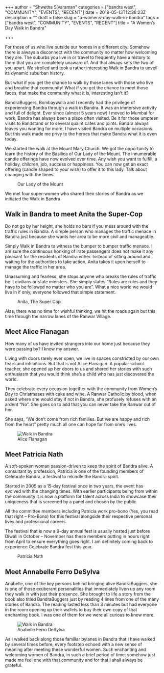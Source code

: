 +++
author = "Shwetha Sivaraman"
categories = ["bandra west", "COMMUNITY", "EVENTS", "RECENT"]
date = 2019-05-13T12:38:23Z
description = ""
draft = false
slug = "a-womens-day-walk-in-bandra"
tags = ["bandra west", "COMMUNITY", "EVENTS", "RECENT"]
title = "A Women’s Day Walk in Bandra"

+++


<p>For those of us who live outside our homes in a different city. Somehow there is always a disconnect with the community no matter how welcoming they are. The suburbs you live in or travel to frequently have a history to them that you are completely unaware of.  And that always sets the two of you apart. We strolled and took a rather interesting Walk in Bandra to unveil its dynamic suburban history. </p>
<p>But what if you get the chance to walk by those lanes with those who live and breathe that community! What if you get the chance to meet those faces, that make the community what it is, interesting isn&#x27;t it?</p>
<p>BandraBuggers, Bombaywalla and I recently had the privilege of experiencing Bandra through a walk in Bandra.  It was an immersive activity and full of delight. Ever since (almost 5 years now) I moved to Mumbai for work, Bandra has always been a place often visited. Be it for those umpteen visits to Bandstand or to several quaint cafes and joints. Bandra always leaves you wanting for more, I have visited Bandra on multiple occasions. But this walk made me privy to the heroes that make Bandra what it is even today. </p>
<p> We started the walk at the Mount Mary Church. We got the opportunity to learn the history of the Basilica of Our Lady of the Mount.  The innumerable candle offerings have now evolved over time. Any wish you want to fulfill,  a holiday, children, job, success or happiness. You can now get an exact offering (candle shaped to your wish) to  offer it to this lady. Talk about changing with the times. </p>
<figure class="image regular"><a   href="http://Walk in Bandra "><picture style=""><source srcset="https://images.storychief.com/account_4266/AWomensDayWalkinBandra_MountMary_8a08ad20c085a2bcd1eed02f6bfa3cb6_800.jpg 1x, https://images.storychief.com/account_4266/AWomensDayWalkinBandra_MountMary_8a08ad20c085a2bcd1eed02f6bfa3cb6_1600.jpg 2x" media="(max-width: 768px)" /><source srcset="https://images.storychief.com/account_4266/AWomensDayWalkinBandra_MountMary_8a08ad20c085a2bcd1eed02f6bfa3cb6_800.jpg 1x, https://images.storychief.com/account_4266/AWomensDayWalkinBandra_MountMary_8a08ad20c085a2bcd1eed02f6bfa3cb6_1600.jpg 2x" media="(min-width: 769px)" /><img style="" alt="" src="https://i2.wp.com/images.storychief.com/account_4266/AWomensDayWalkinBandra_MountMary_8a08ad20c085a2bcd1eed02f6bfa3cb6_800.jpg?w=850&#038;ssl=1" data-recalc-dims="1" /></picture></a><figcaption>Our Lady of the Mount</figcaption></figure>
<p>We met four super-women who shared their stories of Bandra as we initiated the Walk in Bandra </p>
<h2 id="h9q0">Walk in Bandra to meet Anita the Super-Cop </h2>
<p>Do not go by her height, she holds no bars if you mess around with the traffic rules in Bandra. A simple person who manages the traffic menace in Bandra just because she wants her area to be more civil and manageable. </p>
<p>Simply Walk in Bandra to witness the bumper to bumper traffic menace. I am sure the continuous honking of irate passengers does not make it any pleasant for the residents of Bandra either. Instead of sitting around and waiting for the authorities to take action, Anita takes it upon herself to manage the traffic in her area. </p>
<p>Unassuming and fearless, she stops anyone who breaks the rules of traffic be it civilians or state ministers. She simply states “Rules are rules and they have to be followed no matter who you are”. What a nice world we would live in if only, everyone followed that simple statement. </p>
<figure class="image large"><a   href="http://Walk in Bandra "><picture style=""><source srcset="https://images.storychief.com/account_4266/AWomensDayWalkinBandra_AnitatheSuperCop_4c27a9d247f42df889a2715c9f34684d_800.jpg 1x, https://images.storychief.com/account_4266/AWomensDayWalkinBandra_AnitatheSuperCop_4c27a9d247f42df889a2715c9f34684d_1600.jpg 2x" media="(max-width: 768px)" /><source srcset="https://images.storychief.com/account_4266/AWomensDayWalkinBandra_AnitatheSuperCop_4c27a9d247f42df889a2715c9f34684d_1000.jpg 1x, https://images.storychief.com/account_4266/AWomensDayWalkinBandra_AnitatheSuperCop_4c27a9d247f42df889a2715c9f34684d_2000.jpg 2x" media="(min-width: 769px)" /><img style="" alt="" src="https://i0.wp.com/images.storychief.com/account_4266/AWomensDayWalkinBandra_AnitatheSuperCop_4c27a9d247f42df889a2715c9f34684d_1000.jpg?w=850&#038;ssl=1" data-recalc-dims="1" /></picture></a><figcaption>Anita, The Super Cop</figcaption></figure>
<p>Alas, there was no time for wishful thinking, we hit the roads again but this time through the narrow lanes of the Ranwar Village.</p>
<h2 id="91hm0">Meet Alice Flanagan</h2>
<p> How many of us have invited strangers into our home just because they were passing by? I know my answer. </p>
<p>Living with doors rarely ever open, we live in spaces constricted by our own fears and inhibitions. But that is not Alice Flanagan. A popular school teacher, she opened up her doors to us and shared her stories with such enthusiasm that you would think she’s a child who has just discovered the world. </p>
<p>They celebrate every occasion together with the community  from Women’s Day to Christmases with cake and wine. A Ranwar Catholic by blood, when asked where she would stay if not in Bandra, she profusely refuses with an ardent “No”. She goes on to add that you can never take the Ranwar out of her. </p>
<p>She says, “We don’t come from rich families. But we are happy and rich from the heart” pretty much all one can hope for from one’s lives. </p>
<figure class="image large"><picture style=""><source srcset="https://images.storychief.com/account_4266/AWomensDayWalkinBandra_AliceFlanagan_92e0d0426d8baf966cdbc79731867bc2_800.jpg 1x, https://images.storychief.com/account_4266/AWomensDayWalkinBandra_AliceFlanagan_92e0d0426d8baf966cdbc79731867bc2_1600.jpg 2x" media="(max-width: 768px)" /><source srcset="https://images.storychief.com/account_4266/AWomensDayWalkinBandra_AliceFlanagan_92e0d0426d8baf966cdbc79731867bc2_1000.jpg 1x, https://images.storychief.com/account_4266/AWomensDayWalkinBandra_AliceFlanagan_92e0d0426d8baf966cdbc79731867bc2_2000.jpg 2x" media="(min-width: 769px)" /><img style="" alt="Walk in Bandra " src="https://i1.wp.com/images.storychief.com/account_4266/AWomensDayWalkinBandra_AliceFlanagan_92e0d0426d8baf966cdbc79731867bc2_1000.jpg?w=850&#038;ssl=1" data-recalc-dims="1" /></picture><figcaption>Alice Flanagan</figcaption></figure>
<h2 id="c2flt">Meet Patricia Nath</h2>
<p> A soft-spoken woman passion-driven to keep the spirit of Bandra alive. A consultant by profession, Patricia is one of the founding members of Celebrate Bandra, a festival to rekindle the Bandra spirit.</p>
<p> Started in 2005 as a 15-day festival once in two years, the event has evolved with the changing times. With earlier participants being from within the community it is now a platform for talent across India to showcase their uniqueness that is screened by a panel and chosen by the public.</p>
<p> All the committee members including Patricia work pro-bono (Yes, you read that right – Pro-Bono) for this festival alongside their respective personal lives and professional careers. </p>
<p>The festival that is now a 9-day annual fest is usually hosted just before Diwali in October – November has these members putting in hours right from April to ensure everything goes right. I am definitely coming back to experience Celebrate Bandra fest this year. </p>
<figure class="image large"><a   href="http://Walk in Bandra "><picture style=""><source srcset="https://images.storychief.com/account_4266/AWomensDayWalkinBandra_PatriciaNath_ab62a45b71010f9720b5f018411c7e83_800.jpg 1x, https://images.storychief.com/account_4266/AWomensDayWalkinBandra_PatriciaNath_ab62a45b71010f9720b5f018411c7e83_1600.jpg 2x" media="(max-width: 768px)" /><source srcset="https://images.storychief.com/account_4266/AWomensDayWalkinBandra_PatriciaNath_ab62a45b71010f9720b5f018411c7e83_1000.jpg 1x, https://images.storychief.com/account_4266/AWomensDayWalkinBandra_PatriciaNath_ab62a45b71010f9720b5f018411c7e83_2000.jpg 2x" media="(min-width: 769px)" /><img style="" alt="" src="https://i1.wp.com/images.storychief.com/account_4266/AWomensDayWalkinBandra_PatriciaNath_ab62a45b71010f9720b5f018411c7e83_1000.jpg?w=850&#038;ssl=1" data-recalc-dims="1" /></picture></a><figcaption>Patricia Nath</figcaption></figure>
<h2 id="c3rhi">Meet Annabelle Ferro DeSylva </h2>
<p>Anabelle, one of the key persons behind bringing alive BandraBuggers, she is one of those exuberant personalities that immediately liven up any room they walk in with just their presence. She brought to life a story from the book also titled BandraBuggers just by reading 4 lines from one of the many stories of Bandra. The reading lasted less than 3 minutes but had everyone in the room opening up their wallets to buy their own copy of that enchanting book. I was one of them for we were all curious to know more.</p>
<figure class="image regular"><picture style=""><source srcset="https://images.storychief.com/account_4266/AWomensDayWalkinBandra_Annabelle_8b16014cfe08da365c0cd4fb217c610f_800.JPG 1x" media="(max-width: 768px)" /><source srcset="https://images.storychief.com/account_4266/AWomensDayWalkinBandra_Annabelle_8b16014cfe08da365c0cd4fb217c610f_800.JPG 1x" media="(min-width: 769px)" /><img style="" alt="Walk in Bandra " src="https://i1.wp.com/images.storychief.com/account_4266/AWomensDayWalkinBandra_Annabelle_8b16014cfe08da365c0cd4fb217c610f_800.JPG?w=850&#038;ssl=1" data-recalc-dims="1" /></picture><figcaption>Anabelle Ferro DeSylva</figcaption></figure>
<p>As I walked back along those familiar bylanes in Bandra that I have walked by several times before, every footstep echoed with a new sense of meaning after meeting these wonderful women. Such enchanting and welcoming women of Bandra, in such a brief period of time, somehow just made me feel one with that community and for that I shall always be grateful. </p>
<p><!-- strchf script --><script>        if(window.strchfSettings === undefined) window.strchfSettings = {};    window.strchfSettings.stats = {url: "https://urban-wiz.storychief.io/a-women-s-day-walk-in-bandra?id=985594024&type=2",title: "A Women’s Day Walk in Bandra",id: "5898643e-cb57-4197-adf1-22d855b8bf1d"};            (function(d, s, id) {      var js, sjs = d.getElementsByTagName(s)[0];      if (d.getElementById(id)) {window.strchf.update(); return;}      js = d.createElement(s); js.id = id;      js.src = "https://d37oebn0w9ir6a.cloudfront.net/scripts/v0/strchf.js";      js.async = true;      sjs.parentNode.insertBefore(js, sjs);    }(document, 'script', 'storychief-jssdk'))    </script><!-- End strchf script --></p>



